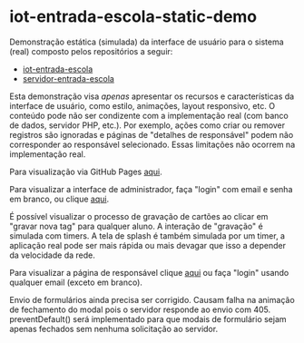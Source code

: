 # iot-entrada-escola-static-demo
Demonstração estática (simulada) da interface de usuário para o sistema (real) composto pelos repositórios a seguir:

- [iot-entrada-escola](https://github.com/Zidrewndacht/iot-entrada-escola)
- [servidor-entrada-escola](https://github.com/Zidrewndacht/servidor-entrada-escola)

Esta demonstração visa *apenas* apresentar os recursos e características da interface de usuário, como estilo, animações, layout responsivo, etc. O conteúdo pode não ser condizente com a implementação real (com banco de dados, servidor PHP, etc.). Por exemplo, ações como criar ou remover registros são ignoradas e páginas de "detalhes de responsável" podem não corresponder ao responsável selecionado. Essas limitações não ocorrem na implementação real.

Para visualização via GitHub Pages [aqui](https://zidrewndacht.github.io/iot-entrada-escola-static-demo/login).

Para visualizar a interface de administrador, faça "login" com email e senha em branco, ou clique [aqui](https://zidrewndacht.github.io/iot-entrada-escola-static-demo).

É possível visualizar o processo de gravação de cartões ao clicar em "gravar nova tag" para qualquer aluno. A interação de "gravação" é simulada com timers. A tela de splash é também simulada por um timer, a aplicação real pode ser mais rápida ou mais devagar que isso a depender da velocidade da rede.

Para visualizar a página de responsável clique [aqui](https://zidrewndacht.github.io/iot-entrada-escola-static-demo/resp.html) ou faça "login" usando qualquer email (exceto em branco). 

Envio de formulários ainda precisa ser corrigido. Causam falha na animação de fechamento do modal pois o servidor responde ao envio com 405. preventDefault() será implementado para que modais de formulário sejam apenas fechados sem nenhuma solicitação ao servidor.
